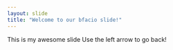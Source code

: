 ```yaml
---
layout: slide
title: "Welcome to our bfacio slide!"
---
```

This is my awesome slide
Use the left arrow to go back!
